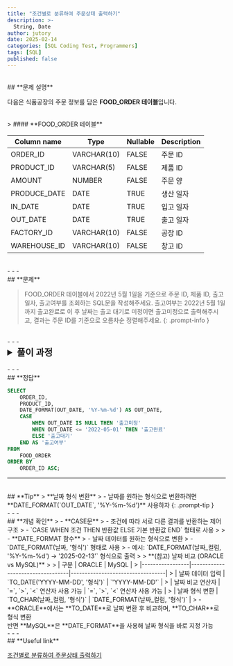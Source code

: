 ```yaml
---
title: "조건별로 분류하여 주문상태 출력하기"
description: >-
  String, Date
author: jutory
date: 2025-02-14
categories: [SQL Coding Test, Programmers]
tags: [SQL]
published: false
---
```

<br>
## **문제 설명**

다음은 식품공장의 주문 정보를 담은 **FOOD_ORDER 테이블**입니다.

<br>
> #### **FOOD_ORDER 테이블**

| Column name   | Type        | Nullable | Description       |
|---------------|-------------|----------|-------------------|
| ORDER_ID      | VARCHAR(10) | FALSE    | 주문 ID           |
| PRODUCT_ID    | VARCHAR(5)  | FALSE    | 제품 ID           |
| AMOUNT        | NUMBER      | FALSE    | 주문 양           |
| PRODUCE_DATE  | DATE        | TRUE     | 생산 일자         |
| IN_DATE       | DATE        | TRUE     | 입고 일자         |
| OUT_DATE      | DATE        | TRUE     | 출고 일자         |
| FACTORY_ID    | VARCHAR(10) | FALSE    | 공장 ID           |
| WAREHOUSE_ID  | VARCHAR(10) | FALSE    | 창고 ID           |

<br>
- - -
<br>
## **문제**

> FOOD_ORDER 테이블에서 2022년 5월 1일을 기준으로 주문 ID, 제품 ID, 출고일자, 출고여부를 조회하는 SQL문을 작성해주세요. 출고여부는 2022년 5월 1일까지 출고완료로 이 후 날짜는 출고 대기로 미정이면 출고미정으로 출력해주시고, 결과는 주문 ID를 기준으로 오름차순 정렬해주세요.
{: .prompt-info }

<br>
- - -
<br>
<details>
  <summary style="font-size: 1.5em; font-weight: bold;">풀이 과정</summary>
<div markdown="1">

1. **출고 여부 조건 확인**
   - 출고일자 `OUT_DAT`가 '2022-05-01보다 빠른 경우 **'출고완료'** 로 출력
   - `OUT_DATE`가 2022-05-01보다 이후인 경우 **'출고대기'**
   - `OUT_DATE`가 **NULL**인 경우 **'출고미정'**

2. **DATE_FORMAT 함수로 출고일자 형식 변환**
   - MySQL에서 **DATE_FORMAT(OUT_DATE, '%Y-%m-%d')** 사용해서 YYYY-MM-DD 형식으로 변환

3. **CASE문을 사용한 출고 여부 정의**
   - **CASE문** 이용해서 조건에 따라 **출고 여부**를 정의하는 것으로

4. **결과 정렬**
   - 정렬 기준에 따라 **ORDER BY**로 결과 정렬
       - 주문 ID 기준으로 **오름차순 정렬**

* **_교훈_**  
   - 날짜 비교 시 NULL 값 처리를 놓치지 말자.... 그리고 DATE_FORMAT 함수. 오라클과 헷갈리지 말자. 큰일이다 머리가 뒤죽박죽이라 환장하겠다

</div>
</details>

<br>
- - -
<br>
## **정답**

```sql
SELECT 
    ORDER_ID,
    PRODUCT_ID,
    DATE_FORMAT(OUT_DATE, '%Y-%m-%d') AS OUT_DATE,
    CASE 
        WHEN OUT_DATE IS NULL THEN '출고미정'
        WHEN OUT_DATE <= '2022-05-01' THEN '출고완료'
        ELSE '출고대기'
    END AS '출고여부'
FROM 
    FOOD_ORDER
ORDER BY 
    ORDER_ID ASC;
```

- - -
<br>
## **Tip**
> **날짜 형식 변환**
>    - 날짜를 원하는 형식으로 변환하려면 **DATE_FORMAT(`OUT_DATE`, '%Y-%m-%d')** 사용하자
{: .prompt-tip }

<br>
- - -
<br>
## **개념 확인**
> - **CASE문**  
>   - 조건에 따라 서로 다른 결과를 반환하는 제어 구조  
>   - `CASE WHEN 조건 THEN 반환값 ELSE 기본 반환값 END` 형태로 사용  
>
> - **DATE_FORMAT 함수**  
>   - 날짜 데이터를 원하는 형식으로 변환  
>   - `DATE_FORMAT(날짜, '형식')` 형태로 사용  
>   - 예시: `DATE_FORMAT(날짜_컬럼, '%Y-%m-%d') → '2025-02-13'` 형식으로 출력  
>
> **(참고) 날짜 비교 (ORACLE vs MySQL)**  
>
> | 구분              | ORACLE                               | MySQL                              |
> |-----------------|----------------------------------|----------------------------------|
> | 날짜 데이터 입력 | `TO_DATE('YYYY-MM-DD', '형식')`  | `'YYYY-MM-DD'`                   |
> | 날짜 비교 연산자 | `=`, `>`, `<` 연산자 사용 가능    | `=`, `>`, `<` 연산자 사용 가능    |
> | 날짜 형식 변환   | `TO_CHAR(날짜_컬럼, '형식')`      | `DATE_FORMAT(날짜_컬럼, '형식')`  |
> - **ORACLE**에서는 **TO_DATE**로 날짜 변환 후 비교하며, **TO_CHAR**로 형식 변환 <br> 반면 **MySQL**은 **DATE_FORMAT**을 사용해 날짜 형식을 바로 지정 가능

<br>
- - -
<br>
## **Useful link**

[조건별로 분류하여 주문상태 출력하기](https://school.programmers.co.kr/learn/courses/30/lessons/131113)
